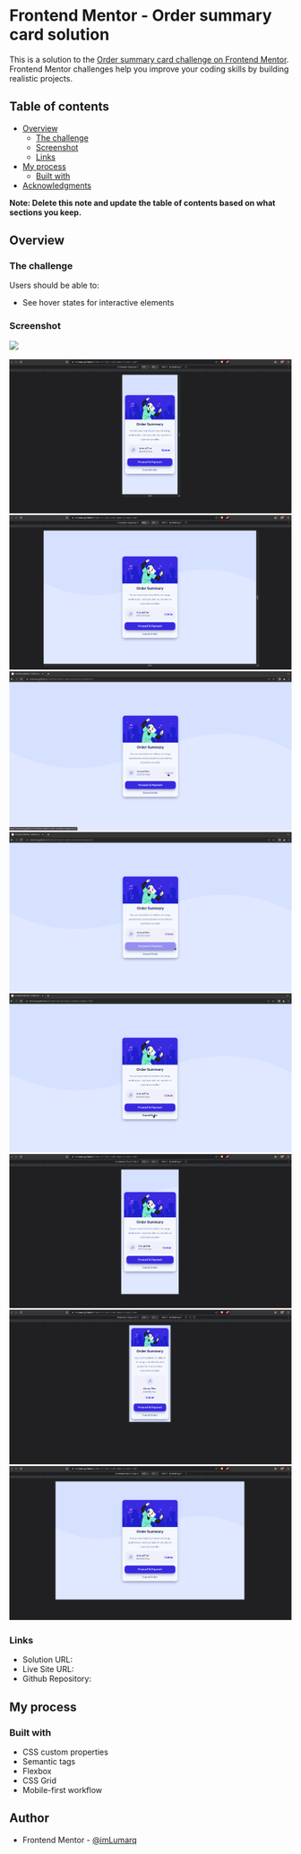 # Frontend Mentor - Order summary card solution

This is a solution to the [Order summary card challenge on Frontend Mentor](https://www.frontendmentor.io/challenges/order-summary-component-QlPmajDUj). Frontend Mentor challenges help you improve your coding skills by building realistic projects.

## Table of contents

- [Overview](#overview)
  - [The challenge](#the-challenge)
  - [Screenshot](#screenshot)
  - [Links](#links)
- [My process](#my-process)
  - [Built with](#built-with)
- [Acknowledgments](#acknowledgments)

**Note: Delete this note and update the table of contents based on what sections you keep.**

## Overview

### The challenge

Users should be able to:

- See hover states for interactive elements

### Screenshot

![](./screenshot.jpg)

![mobile](./screenshots/mobile-375px.png)
![desktop not active](./screenshots/desktop-1440px.png)
![desktop change active](./screenshots/desktop-change-active.png)
![desktop proceed to payment active](./screenshots/desktop-proceed-active.png)
![desktop cancel order active](./screenshots/desktop-cancel-order-active.png)
![iphone 12 pro](./screenshots/iphone-12-pro.png)
![samsung galaxy fold](./screenshots/samsung-galaxy-fold.png)
![nest hub max](./screenshots/nest-hub-max.png)

### Links

- Solution URL: [](https://www.frontendmentor.io/solutions/order-summary-component-sc_mfgrPhD)
- Live Site URL: [](https://imlumarq.github.io/frontend-mentor-order-summary-component)
- Github Repository: [](https://github.com/imLumarq/frontend-mentor-order-summary-component)

## My process

### Built with

- CSS custom properties
- Semantic tags
- Flexbox
- CSS Grid
- Mobile-first workflow

## Author

- Frontend Mentor - [@imLumarq](https://www.frontendmentor.io/profile/imLumarq)
